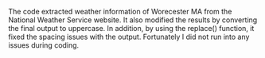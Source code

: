 The code extracted weather information of Worecester MA from the National Weather Service website. It also modified the results by converting the final output to uppercase. In addition, by using the replace() function, it fixed the spacing issues with the output.
Fortunately I did not run into any issues during coding. 
